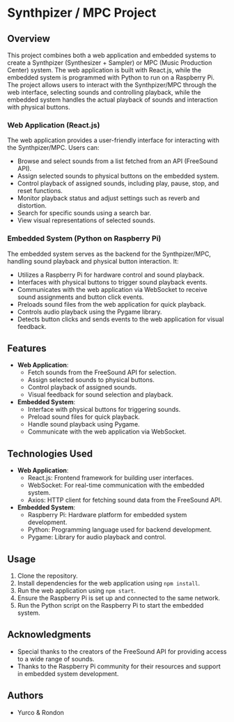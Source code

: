 # Synthpizer / MPC Project

## Overview

This project combines both a web application and embedded systems to create a Synthpizer (Synthesizer + Sampler) or MPC (Music Production Center) system. The web application is built with React.js, while the embedded system is programmed with Python to run on a Raspberry Pi. The project allows users to interact with the Synthpizer/MPC through the web interface, selecting sounds and controlling playback, while the embedded system handles the actual playback of sounds and interaction with physical buttons.

### Web Application (React.js)

The web application provides a user-friendly interface for interacting with the Synthpizer/MPC. Users can:

- Browse and select sounds from a list fetched from an API (FreeSound API).
- Assign selected sounds to physical buttons on the embedded system.
- Control playback of assigned sounds, including play, pause, stop, and reset functions.
- Monitor playback status and adjust settings such as reverb and distortion.
- Search for specific sounds using a search bar.
- View visual representations of selected sounds.

### Embedded System (Python on Raspberry Pi)

The embedded system serves as the backend for the Synthpizer/MPC, handling sound playback and physical button interaction. It:

- Utilizes a Raspberry Pi for hardware control and sound playback.
- Interfaces with physical buttons to trigger sound playback events.
- Communicates with the web application via WebSocket to receive sound assignments and button click events.
- Preloads sound files from the web application for quick playback.
- Controls audio playback using the Pygame library.
- Detects button clicks and sends events to the web application for visual feedback.

## Features

- **Web Application**:
  - Fetch sounds from the FreeSound API for selection.
  - Assign selected sounds to physical buttons.
  - Control playback of assigned sounds.
  - Visual feedback for sound selection and playback.
- **Embedded System**:
  - Interface with physical buttons for triggering sounds.
  - Preload sound files for quick playback.
  - Handle sound playback using Pygame.
  - Communicate with the web application via WebSocket.

## Technologies Used

- **Web Application**:
  - React.js: Frontend framework for building user interfaces.
  - WebSocket: For real-time communication with the embedded system.
  - Axios: HTTP client for fetching sound data from the FreeSound API.
- **Embedded System**:
  - Raspberry Pi: Hardware platform for embedded system development.
  - Python: Programming language used for backend development.
  - Pygame: Library for audio playback and control.

## Usage

1. Clone the repository.
2. Install dependencies for the web application using `npm install`.
3. Run the web application using `npm start`.
4. Ensure the Raspberry Pi is set up and connected to the same network.
5. Run the Python script on the Raspberry Pi to start the embedded system.

## Acknowledgments

- Special thanks to the creators of the FreeSound API for providing access to a wide range of sounds.
- Thanks to the Raspberry Pi community for their resources and support in embedded system development.

## Authors

- Yurco & Rondon
